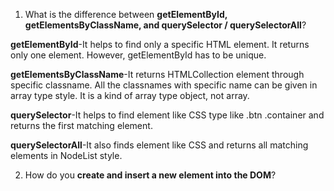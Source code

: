  1. What is the difference between **getElementById, getElementsByClassName, and querySelector / querySelectorAll**?

**getElementById**-It helps to find only a specific HTML element. It returns only one element. However, getElementById has to be unique.

**getElementsByClassName**-It returns HTMLCollection element through specific classname. All the classnames with specific name can be given in array type style. It is a kind of array type object, not array.

**querySelector**-It helps to find element like CSS type like .btn .container and returns the first matching element.

**querySelectorAll**-It also finds element like CSS and returns all matching elements in NodeList style.


2. How do you **create and insert a new element into the DOM**?